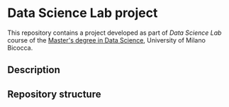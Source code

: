 # Data Science Lab project

This repository contains a project developed as part of *Data Science Lab* course of the [Master's degree in Data Science](https://www.unimib.it/graduate/data-science),
University of Milano Bicocca.

## Description


## Repository structure


